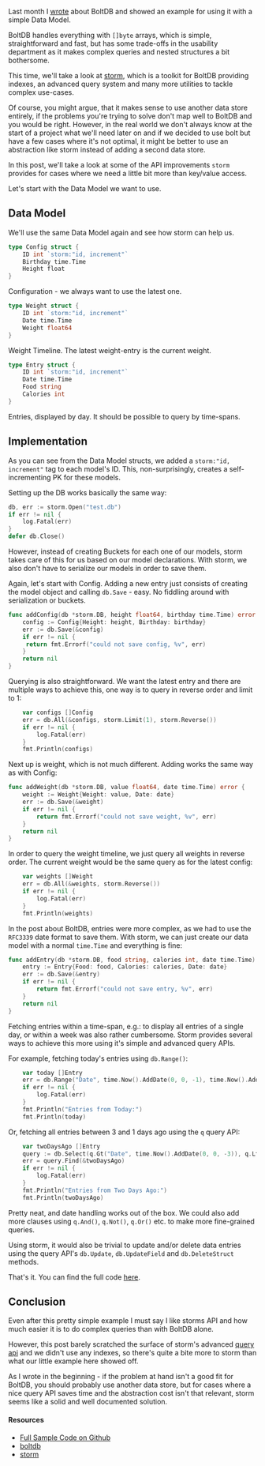 Last month I [wrote](https://zupzup.org/boltdb-example/) about BoltDB and showed an example for using it with a simple Data Model.

BoltDB handles everything with `[]byte` arrays, which is simple, straightforward and fast, but has some trade-offs in the usability department as it makes complex queries and nested structures a bit bothersome.

This time, we'll take a look at [storm](https://github.com/asdine/storm), which is a toolkit for BoltDB providing indexes, an advanced query system and many more utilities to tackle complex use-cases.

Of course, you might argue, that it makes sense to use another data store entirely, if the problems you're trying to solve don't map well to BoltDB and you would be right. However, in the real world we don't always know at the start of a project what we'll need later on and if we decided to use bolt but have a few cases where it's not optimal, it might be better to use an abstraction like storm instead of adding a second data store. 

In this post, we'll take a look at some of the API improvements `storm` provides for cases where we need a little bit more than key/value access.

Let's start with the Data Model we want to use.

## Data Model

We'll use the same Data Model again and see how storm can help us.

```go
type Config struct {
    ID int `storm:"id, increment"`
    Birthday time.Time
    Height float
}
```

Configuration - we always want to use the latest one.

```go
type Weight struct {
    ID int `storm:"id, increment"`
    Date time.Time
    Weight float64
}
```

Weight Timeline. The latest weight-entry is the current weight.

```go
type Entry struct {
    ID int `storm:"id, increment"`
    Date time.Time
    Food string
    Calories int
}
```

Entries, displayed by day. It should be possible to query by time-spans.

## Implementation

As you can see from the Data Model structs, we added a `storm:"id, increment"` tag to each model's ID. This, non-surprisingly, creates a self-incrementing PK for these models. 

Setting up the DB works basically the same way:

```go
db, err := storm.Open("test.db")
if err != nil {
    log.Fatal(err)
}
defer db.Close()
```

However, instead of creating Buckets for each one of our models, storm takes care of this for us based on our model declarations. With storm, we also don't have to serialize our models in order to save them.

Again, let's start with Config. Adding a new entry just consists of creating the model object and calling `db.Save` - easy. No fiddling around with serialization or buckets.

```go
func addConfig(db *storm.DB, height float64, birthday time.Time) error {
    config := Config{Height: height, Birthday: birthday}
    err := db.Save(&config)
    if err != nil {
     return fmt.Errorf("could not save config, %v", err)
    }
    return nil
}
```


Querying is also straightforward. We want the latest entry and there are multiple ways to achieve this, one way is to query in reverse order and limit to 1:

```go
    var configs []Config
    err = db.All(&configs, storm.Limit(1), storm.Reverse())
    if err != nil {
        log.Fatal(err)
    }
    fmt.Println(configs)
```


Next up is weight, which is not much different. Adding works the same way as with Config:

```go
func addWeight(db *storm.DB, value float64, date time.Time) error {
    weight := Weight{Weight: value, Date: date}
    err := db.Save(&weight)
    if err != nil {
        return fmt.Errorf("could not save weight, %v", err)
    }
    return nil
}
```


In order to query the weight timeline, we just query all weights in reverse order. The current weight would be the same query as for the latest config:

```go
    var weights []Weight
    err = db.All(&weights, storm.Reverse())
    if err != nil {
        log.Fatal(err)
    }
    fmt.Println(weights)
```


In the post about BoltDB, entries were more complex, as we had to use the `RFC3339` date format to save them. With storm, we can just create our data model with a normal `time.Time` and everything is fine:

```go
func addEntry(db *storm.DB, food string, calories int, date time.Time) error {
    entry := Entry{Food: food, Calories: calories, Date: date}
    err := db.Save(&entry)
    if err != nil {
        return fmt.Errorf("could not save entry, %v", err)
    }
    return nil
}
```


Fetching entries within a time-span, e.g.: to display all entries of a single day, or within a week was also rather cumbersome. Storm provides several ways to achieve this more using it's simple and advanced query APIs.

For example, fetching today's entries using `db.Range()`:

```go
    var today []Entry
    err = db.Range("Date", time.Now().AddDate(0, 0, -1), time.Now().AddDate(0, 0, 1), &today)
    if err != nil {
        log.Fatal(err)
    }
    fmt.Println("Entries from Today:")
    fmt.Println(today)
```


Or, fetching all entries between 3 and 1 days ago using the `q` query API:

```go
    var twoDaysAgo []Entry
    query := db.Select(q.Gt("Date", time.Now().AddDate(0, 0, -3)), q.Lt("Date", time.Now().AddDate(0, 0, -1)))
    err = query.Find(&twoDaysAgo)
    if err != nil {
        log.Fatal(err)
    }
    fmt.Println("Entries from Two Days Ago:")
    fmt.Println(twoDaysAgo)
```


Pretty neat, and date handling works out of the box. We could also add more clauses using `q.And()`, `q.Not()`, `q.Or()` etc. to make more fine-grained queries.

Using storm, it would also be trivial to update and/or delete data entries using the query API's `db.Update`, `db.UpdateField` and `db.DeleteStruct` methods.

That's it. You can find the full code [here](https://github.com/zupzup/boltdb-storm-example).

## Conclusion 

Even after this pretty simple example I must say I like storms API and how much easier it is to do complex queries than with BoltDB alone.

However, this post barely scratched the surface of storm's advanced [query api](https://godoc.org/github.com/asdine/storm/q) and we didn't use any indexes, so there's quite a bite more to storm than what our little example here showed off.

As I wrote in the beginning - if the problem at hand isn't a good fit for BoltDB, you should probably use another data store, but for cases where a nice query API saves time and the abstraction cost isn't that relevant, storm seems like a solid and well documented solution.

#### Resources

* [Full Sample Code on Github](https://github.com/zupzup/boltdb-storm-example)
* [boltdb](https://github.com/boltdb/bolt)
* [storm](https://github.com/asdine/storm)
